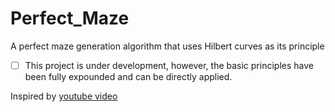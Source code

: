# Perfect_Maze
A perfect maze generation algorithm that uses Hilbert curves as its principle
 - [ ] This project is under development, however, the basic principles have been fully expounded and can be directly applied.

Inspired by [youtube video](https://www.youtube.com/watch?v=GTz6BEGs6zE)